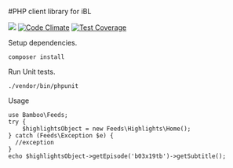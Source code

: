#PHP client library for iBL

[![](http://hubson.cloud.bbc.co.uk/badges/bamboo)](https://ci-pal.int.bbc.co.uk/hudson/view/iPlayer/job/bamboo/)
[![Code Climate](https://codeclimate.com/github/iplayer/bamboo/badges/gpa.svg)](https://codeclimate.com/github/iplayer/bamboo)
[![Test Coverage](https://codeclimate.com/github/iplayer/bamboo/badges/coverage.svg)](https://codeclimate.com/github/iplayer/bamboo)

Setup dependencies.

    composer install

Run Unit tests.

    ./vendor/bin/phpunit

Usage

    use Bamboo\Feeds;
    try {
        $highlightsObject = new Feeds\Highlights\Home();
    } catch (Feeds\Exception $e) {
      //exception
    }
    echo $highlightsObject->getEpisode('b03x19tb')->getSubtitle();
